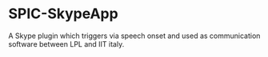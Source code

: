 # SPIC-SkypeApp

A Skype plugin which triggers via speech onset and used as communication software between LPL and IIT italy.
